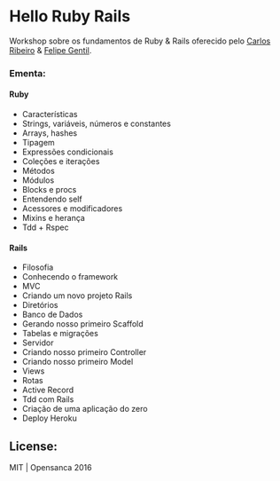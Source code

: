 # Hello Ruby Rails
Workshop sobre os fundamentos de Ruby &amp; Rails oferecido pelo [Carlos Ribeiro](https://github.com/duduribeiro) & [Felipe Gentil](https://github.com/fpgentil).

### Ementa:


#### Ruby
- Características
- Strings, variáveis, números e constantes
- Arrays, hashes
- Tipagem
- Expressões condicionais
- Coleções e iterações
- Métodos
- Módulos
- Blocks e procs
- Entendendo self
- Acessores e modificadores
- Mixins e herança
- Tdd + Rspec

#### Rails
- Filosofia
- Conhecendo o framework
- MVC
- Criando um novo projeto Rails
- Diretórios
- Banco de Dados
- Gerando nosso primeiro Scaffold
- Tabelas e migrações
- Servidor
- Criando nosso primeiro Controller
- Criando nosso primeiro Model
- Views
- Rotas
- Active Record
- Tdd com Rails
- Criação de uma aplicação do zero
- Deploy Heroku

## License: 
MIT | Opensanca 2016
